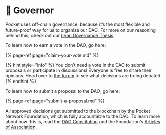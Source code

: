 # 👑 Governor

Pocket uses off-chain governance, because it’s the most flexible and future-proof way for us to organize our DAO. For more on our reasoning behind this, check out our [Lean Governance Thesis](https://github.com/pokt-network/governance/blob/master/constitution/The%20Lean%20Governance%20Thesis.pdf).

To learn how to earn a vote in the DAO, go here:

{% page-ref page="claim-your-vote.md" %}

{% hint style="info" %}
You don’t need a vote in the DAO to submit proposals or participate in discussions! Everyone is free to share their opinions. Head over to [the forum](https://forum.pokt.network/c/governance) to see what decisions are being debated.
{% endhint %}

To learn how to submit a proposal to the DAO, go here:

{% page-ref page="submit-a-proposal.md" %}

All approved decisions get submitted to the blockchain by the Pocket Network Foundation, which is fully accountable to the DAO. To learn more about how this is, read the [DAO Constitution](https://github.com/pokt-foundation/governance/blob/master/constitution/constitution.md) and the Foundation's [Articles of Association](https://github.com/pokt-foundation/governance/blob/master/foundation/Pocket-Network-Foundation-Articles-of-Association-Highlighted.pdf).

